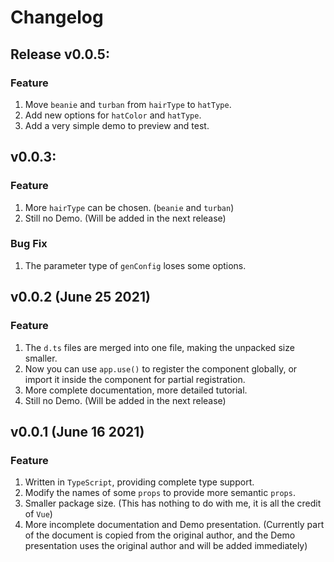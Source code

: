 # Changelog

## Release v0.0.5:

### Feature

1. Move `beanie` and `turban` from `hairType` to `hatType`.
2. Add new options for `hatColor` and `hatType`.
3. Add a very simple demo to preview and test.

## v0.0.3:

### Feature

1. More `hairType` can be chosen. (`beanie` and `turban`)
2. Still no Demo. (Will be added in the next release)

### Bug Fix

1. The parameter type of `genConfig` loses some options.

## v0.0.2 (June 25 2021)

### Feature

1. The `d.ts` files are merged into one file, making the unpacked size smaller.
2. Now you can use `app.use()` to register the component globally, or import it inside the component for partial registration.
3. More complete documentation, more detailed tutorial.
4. Still no Demo. (Will be added in the next release)

## v0.0.1 (June 16 2021)

### Feature

1. Written in `TypeScript`, providing complete type support.
2. Modify the names of some `props` to provide more semantic `props`.
3. Smaller package size. (This has nothing to do with me, it is all the credit of `Vue`)
4. More incomplete documentation and Demo presentation. (Currently part of the document is copied from the original author, and the Demo presentation uses the original author and will be added immediately)
